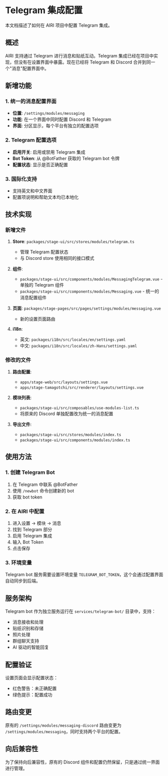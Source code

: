 # Telegram 集成配置

本文档描述了如何在 AIRI 项目中配置 Telegram 集成。

## 概述

AIRI 支持通过 Telegram 进行消息和贴纸互动。Telegram 集成已经在项目中实现，但没有在设置界面中暴露。现在已经将 Telegram 和 Discord 合并到同一个"消息"配置界面中。

## 新增功能

### 1. 统一的消息配置界面

- **位置**: `/settings/modules/messaging`
- **功能**: 在一个界面中同时配置 Discord 和 Telegram
- **界面**: 分区显示，每个平台有独立的配置选项

### 2. Telegram 配置选项

- **启用开关**: 启用或禁用 Telegram 集成
- **Bot Token**: 从 @BotFather 获取的 Telegram bot 令牌
- **配置状态**: 显示是否正确配置

### 3. 国际化支持

- 支持英文和中文界面
- 配置项说明和帮助文本均已本地化

## 技术实现

### 新增文件

1. **Store**: `packages/stage-ui/src/stores/modules/telegram.ts`
   - 管理 Telegram 配置状态
   - 与 Discord store 使用相同的接口模式

2. **组件**:
   - `packages/stage-ui/src/components/modules/MessagingTelegram.vue` - 单独的 Telegram 组件
   - `packages/stage-ui/src/components/modules/Messaging.vue` - 统一的消息配置组件

3. **页面**: `packages/stage-pages/src/pages/settings/modules/messaging.vue`
   - 新的设置页面路由

4. **i18n**:
   - 英文: `packages/i18n/src/locales/en/settings.yaml`
   - 中文: `packages/i18n/src/locales/zh-Hans/settings.yaml`

### 修改的文件

1. **路由配置**:
   - `apps/stage-web/src/layouts/settings.vue`
   - `apps/stage-tamagotchi/src/renderer/layouts/settings.vue`

2. **模块列表**:
   - `packages/stage-ui/src/composables/use-modules-list.ts`
   - 将原来的 Discord 单独配置改为统一的消息配置

3. **导出文件**:
   - `packages/stage-ui/src/stores/modules/index.ts`
   - `packages/stage-ui/src/components/modules/index.ts`

## 使用方法

### 1. 创建 Telegram Bot

1. 在 Telegram 中联系 @BotFather
2. 使用 `/newbot` 命令创建新的 bot
3. 获取 bot token

### 2. 在 AIRI 中配置

1. 进入设置 → 模块 → 消息
2. 找到 Telegram 部分
3. 启用 Telegram 集成
4. 输入 Bot Token
5. 点击保存

### 3. 环境变量

Telegram bot 服务需要设置环境变量 `TELEGRAM_BOT_TOKEN`，这个会通过配置界面自动同步到后端。

## 服务架构

Telegram bot 作为独立服务运行在 `services/telegram-bot/` 目录中，支持：

- 消息接收和处理
- 贴纸识别和存储
- 照片处理
- 群组聊天支持
- AI 驱动的智能回复

## 配置验证

设置页面会显示配置状态：
- 红色警告：未正确配置
- 绿色提示：配置成功

## 路由变更

原有的 `/settings/modules/messaging-discord` 路由变更为 `/settings/modules/messaging`，同时支持两个平台的配置。

## 向后兼容性

为了保持向后兼容性，原有的 Discord 组件和配置仍然保留，只是通过统一界面进行管理。
